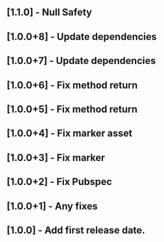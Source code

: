 ## [1.1.0] - Null Safety

## [1.0.0+8] - Update dependencies

## [1.0.0+7] - Update dependencies

## [1.0.0+6] - Fix method return

## [1.0.0+5] - Fix method return

## [1.0.0+4] - Fix marker asset

## [1.0.0+3] - Fix marker

## [1.0.0+2] - Fix Pubspec

## [1.0.0+1] - Any fixes

## [1.0.0] - Add first release date.
